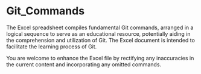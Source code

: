 # Git_Commands
The Excel spreadsheet compiles fundamental Git commands, arranged in a logical sequence to serve as an educational resource, potentially aiding in the comprehension and utilization of Git. The Excel document is intended to facilitate the learning process of Git.

You are welcome to enhance the Excel file by rectifying any inaccuracies in the current content and incorporating any omitted commands.

